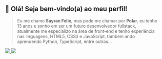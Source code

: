 ## 🔎 Olá! Seja bem-vindo(a) ao meu perfil!

> Eu me chamo **Sayran Felix**, mas pode me chamar por **Polar**, eu tenho 13 anos e sonho em ser um futuro desenvolvedor fullstack, atualmente me especializo na área de front-end e tenho experiência nas linguagens, HTML5, CSS3 e JavaScript, também ando aprendendo Python, TypeScript, entre outras... 

<div>
 <a href="https://github.com/SayranFelix">
  <img src="https://github-readme-stats.vercel.app/api?username=SayranFelix&show_icons=true&theme=midnight-purple&count_private=true&show_owner=true&hide_title=true&include_all_commits=true">
  <img src="https://github-readme-stats.vercel.app/api/top-langs/?username=SayranFelix&layout=compact&theme=midnight-purple">
 </a>
</div>
